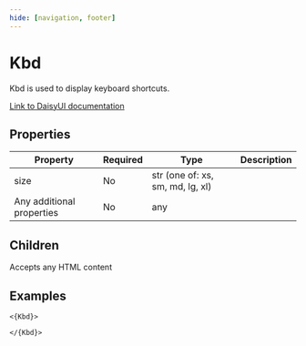 ```yaml
---
hide: [navigation, footer]
---
```

# Kbd

Kbd is used to display keyboard shortcuts.

[Link to DaisyUI documentation](https://daisyui.com/components/kbd/)


## Properties

| Property | Required | Type | Description |
|----------|----------|------|-------------|
|size|No|str (one of: xs, sm, md, lg, xl)||
|Any additional properties|No|any||

## Children

Accepts any HTML content

## Examples

```
<{Kbd}>

</{Kbd}>
```